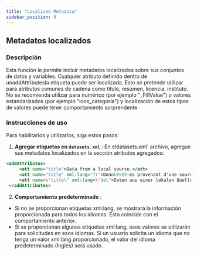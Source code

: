 ```yaml
---
title: "Localized Metadata"
sidebar_position: 8
---
```

## Metadatos localizados

### Descripción
Esta función le permite incluir metadatos localizados sobre sus conjuntos de datos y variables. Cualquier atributo definido dentro de unaddAttributesla etiqueta puede ser localizada. Esto se pretende utilizar para atributos comunes de cadena como título, resumen, licencia, instituto. No se recomienda utilizar para numérico (por ejemplo "_FillValue") o valores estandarizados (por ejemplo "ioos_categoría") y localización de estos tipos de valores puede tener comportamiento sorprendente.

### Instrucciones de uso
Para habilitarlos y utilizarlos, siga estos pasos:

1.  **Agregar etiquetas en `datasets.xml`** :
En eldatasets.xml` archivo, agregue sus metadatos localizados en la sección atributos agregados:
   ```xml
   <addAttributes>
        <att name="title">Data from a local source.</att>
        <att name="title" xml:lang="fr">Donn&#xE9;es provenant d'une source locale.</att>
        <att name=\"title\" xml:lang=\"de\">Daten aus einer lokalen Quelle.</att>
    </addAttributes>
   ```

2.  **Comportamiento predeterminado** :
   - Si no se proporcionan etiquetas xml:lang, se mostrará la información proporcionada para todos los idiomas. Esto coincide con el comportamiento anterior.
   - Si se proporcionan algunas etiquetas xml:lang, esos valores se utilizarán para solicitudes en esos idiomas. Si un usuario solicita un idioma que no tenga un valor xml:lang proporcionado, el valor del idioma predeterminado (Inglés) será usado.
